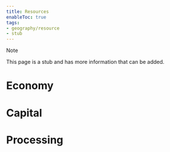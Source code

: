 ```yaml
---
title: Resources
enableToc: true
tags:
- geography/resource
- stub
---
```


> [!note]
> This page is a stub and has more information that can be added.


# Economy

# Capital

# Processing
